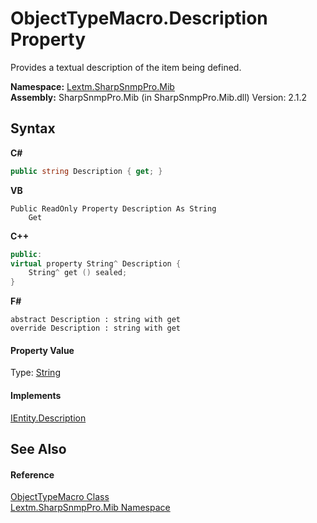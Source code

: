 # ObjectTypeMacro.Description Property 
 

Provides a textual description of the item being defined.

**Namespace:**&nbsp;<a href="N_Lextm_SharpSnmpPro_Mib">Lextm.SharpSnmpPro.Mib</a><br />**Assembly:**&nbsp;SharpSnmpPro.Mib (in SharpSnmpPro.Mib.dll) Version: 2.1.2

## Syntax

**C#**<br />
``` C#
public string Description { get; }
```

**VB**<br />
``` VB
Public ReadOnly Property Description As String
	Get
```

**C++**<br />
``` C++
public:
virtual property String^ Description {
	String^ get () sealed;
}
```

**F#**<br />
``` F#
abstract Description : string with get
override Description : string with get
```


#### Property Value
Type: <a href="https://docs.microsoft.com/dotnet/api/system.string" target="_blank" rel="noopener noreferrer">String</a>

#### Implements
<a href="P_Lextm_SharpSnmpPro_Mib_IEntity_Description">IEntity.Description</a><br />

## See Also


#### Reference
<a href="T_Lextm_SharpSnmpPro_Mib_ObjectTypeMacro">ObjectTypeMacro Class</a><br /><a href="N_Lextm_SharpSnmpPro_Mib">Lextm.SharpSnmpPro.Mib Namespace</a><br />